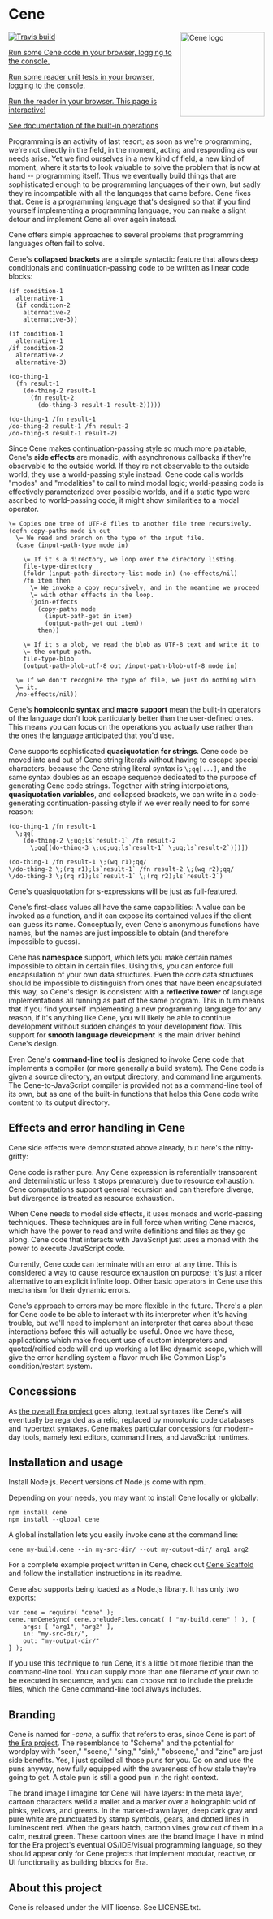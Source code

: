 # Cene

<img title="Cene logo" width="166" height="166" src="notes/logo/cene-logo-rough-small.png" align="right">

[![Travis build](https://travis-ci.org/rocketnia/era-cene.svg?branch=master)](https://travis-ci.org/rocketnia/era-cene)

[Run some Cene code in your browser, logging to the console.](https://rocketnia.github.io/era-cene/demos/cene.html)

[Run some reader unit tests in your browser, logging to the console.](https://rocketnia.github.io/era-cene/demos/unit-tests.html)

[Run the reader in your browser. This page is interactive!](https://rocketnia.github.io/era-cene/demos/reader.html)

[See documentation of the built-in operations](https://cene.readthedocs.io/en/latest/)

Programming is an activity of last resort; as soon as we're programming, we're not directly in the field, in the moment, acting and responding as our needs arise. Yet we find ourselves in a new kind of field, a new kind of moment, where it starts to look valuable to solve the problem that is now at hand -- programming itself. Thus we eventually build things that are sophisticated enough to be programming languages of their own, but sadly they're incompatible with all the languages that came before. Cene fixes that. Cene is a programming language that's designed so that if you find yourself implementing a programming language, you can make a slight detour and implement Cene all over again instead.

Cene offers simple approaches to several problems that programming languages often fail to solve.

Cene's **collapsed brackets** are a simple syntactic feature that allows deep conditionals and continuation-passing code to be written as linear code blocks:

```
(if condition-1
  alternative-1
  (if condition-2
    alternative-2
    alternative-3))

(if condition-1
  alternative-1
/if condition-2
  alternative-2
  alternative-3)

(do-thing-1
  (fn result-1
    (do-thing-2 result-1
      (fn result-2
        (do-thing-3 result-1 result-2)))))

(do-thing-1 /fn result-1
/do-thing-2 result-1 /fn result-2
/do-thing-3 result-1 result-2)
```

Since Cene makes continuation-passing style so much more palatable, Cene's **side effects** are monadic, with asynchronous callbacks if they're observable to the outside world. If they're not observable to the outside world, they use a world-passing style instead. Cene code calls worlds "modes" and "modalities" to call to mind modal logic; world-passing code is effectively parameterized over possible worlds, and if a static type were ascribed to world-passing code, it might show similarities to a modal operator.

```
\= Copies one tree of UTF-8 files to another file tree recursively.
(defn copy-paths mode in out
  \= We read and branch on the type of the input file.
  (case (input-path-type mode in)
    
    \= If it's a directory, we loop over the directory listing.
    file-type-directory
    (foldr (input-path-directory-list mode in) (no-effects/nil)
    /fn item then
      \= We invoke a copy recursively, and in the meantime we proceed
      \= with other effects in the loop.
      (join-effects
        (copy-paths mode
          (input-path-get in item)
          (output-path-get out item))
        then))
    
    \= If it's a blob, we read the blob as UTF-8 text and write it to
    \= the output path.
    file-type-blob
    (output-path-blob-utf-8 out /input-path-blob-utf-8 mode in)
    
  \= If we don't recognize the type of file, we just do nothing with
  \= it.
  /no-effects/nil))
```

Cene's **homoiconic syntax** and **macro support** mean the built-in operators of the language don't look particularly better than the user-defined ones. This means you can focus on the operations you actually use rather than the ones the language anticipated that you'd use.

Cene supports sophisticated **quasiquotation for strings**. Cene code be moved into and out of Cene string literals without having to escape special characters, because the Cene string literal syntax is `\;qq[...]`, and the same syntax doubles as an escape sequence dedicated to the purpose of generating Cene code strings. Together with string interpolations, **quasiquotation variables**, and collapsed brackets, we can write in a code-generating continuation-passing style if we ever really need to for some reason:

```
(do-thing-1 /fn result-1
  \;qq[
    (do-thing-2 \;uq;ls`result-1` /fn result-2
      \;qq[(do-thing-3 \;uq;uq;ls`result-1` \;uq;ls`result-2`)])])

(do-thing-1 /fn result-1 \;(wq r1);qq/
\/do-thing-2 \;(rq r1);ls`result-1` /fn result-2 \;(wq r2);qq/
\/do-thing-3 \;(rq r1);ls`result-1` \;(rq r2);ls`result-2`)
```

Cene's quasiquotation for s-expressions will be just as full-featured.

Cene's first-class values all have the same capabilities: A value can be invoked as a function, and it can expose its contained values if the client can guess its name. Conceptually, even Cene's anonymous functions have names, but the names are just impossible to obtain (and therefore impossible to guess).

Cene has **namespace** support, which lets you make certain names impossible to obtain in certain files. Using this, you can enforce full encapsulation of your own data structures. Even the core data structures should be impossible to distinguish from ones that have been encapsulated this way, so Cene's design is consistent with a **reflective tower** of language implementations all running as part of the same program. This in turn means that if you find yourself implementing a new programming language for any reason, if it's anything like Cene, you will likely be able to continue development without sudden changes to your development flow. This support for **smooth language development** is the main driver behind Cene's design.

Even Cene's **command-line tool** is designed to invoke Cene code that implements a compiler (or more generally a build system). The Cene code is given a source directory, an output directory, and command line arguments. The Cene-to-JavaScript compiler is provided not as a command-line tool of its own, but as one of the built-in functions that helps this Cene code write content to its output directory.

## Effects and error handling in Cene

Cene side effects were demonstrated above already, but here's the nitty-gritty:

Cene code is rather pure. Any Cene expression is referentially transparent and deterministic unless it stops prematurely due to resource exhaustion. Cene computations support general recursion and can therefore diverge, but divergence is treated as resource exhaustion.

When Cene needs to model side effects, it uses monads and world-passing techniques. These techniques are in full force when writing Cene macros, which have the power to read and write definitions and files as they go along. Cene code that interacts with JavaScript just uses a monad with the power to execute JavaScript code.

Currently, Cene code can terminate with an error at any time. This is considered a way to cause resource exhaustion on purpose; it's just a nicer alternative to an explicit infinite loop. Other basic operators in Cene use this mechanism for their dynamic errors.

Cene's approach to errors may be more flexible in the future. There's a plan for Cene code to be able to interact with its interpreter when it's having trouble, but we'll need to implement an interpreter that cares about these interactions before this will actually be useful. Once we have these, applications which make frequent use of custom interpreters and quoted/reified code will end up working a lot like dynamic scope, which will give the error handling system a flavor much like Common Lisp's condition/restart system.

## Concessions

As [the overall Era project](https://github.com/rocketnia/era) goes along, textual syntaxes like Cene's will eventually be regarded as a relic, replaced by monotonic code databases and hypertext syntaxes. Cene makes particular concessions for modern-day tools, namely text editors, command lines, and JavaScript runtimes.

## Installation and usage

Install Node.js. Recent versions of Node.js come with npm.

Depending on your needs, you may want to install Cene locally or globally:

```
npm install cene
npm install --global cene
```

A global installation lets you easily invoke cene at the command line:

```
cene my-build.cene --in my-src-dir/ --out my-output-dir/ arg1 arg2
```

For a complete example project written in Cene, check out [Cene Scaffold](https://github.com/rocketnia/cene-scaffold) and follow the installation instructions in its readme.

Cene also supports being loaded as a Node.js library. It has only two exports:

```
var cene = require( "cene" );
cene.runCeneSync( cene.preludeFiles.concat( [ "my-build.cene" ] ), {
    args: [ "arg1", "arg2" ],
    in: "my-src-dir/",
    out: "my-output-dir/"
} );
```

If you use this technique to run Cene, it's a little bit more flexible than the command-line tool. You can supply more than one filename of your own to be executed in sequence, and you can choose not to include the prelude files, which the Cene command-line tool always includes.

## Branding

Cene is named for _-cene_, a suffix that refers to eras, since Cene is part of [the Era project](https://github.com/rocketnia/era). The resemblance to "Scheme" and the potential for wordplay with "seen," "scene," "sing," "sink," "obscene," and "zine" are just side benefits. Yes, I just spoiled all those puns for you. Go on and use the puns anyway, now fully equipped with the awareness of how stale they're going to get. A stale pun is still a good pun in the right context.

The brand image I imagine for Cene will have layers: In the meta layer, cartoon characters weild a mallet and a marker over a holographic void of pinks, yellows, and greens. In the marker-drawn layer, deep dark gray and pure white are punctuated by stamp symbols, gears, and dotted lines in luminescent red. When the gears hatch, cartoon vines grow out of them in a calm, neutral green. These cartoon vines are the brand image I have in mind for the Era project's eventual OS/IDE/visual programming language, so they should appear only for Cene projects that implement modular, reactive, or UI functionality as building blocks for Era.

## About this project

Cene is released under the MIT license. See LICENSE.txt.
